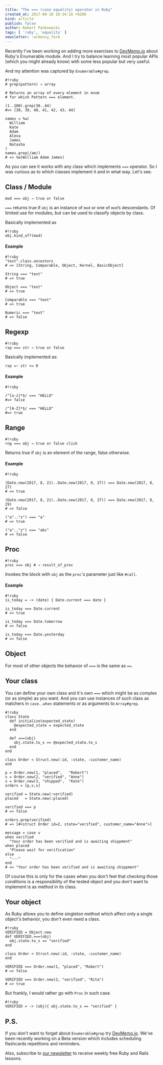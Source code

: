 ```yaml
---
title: "The === (case equality) operator in Ruby"
created_at: 2017-08-18 10:34:16 +0200
kind: article
publish: false
author: Robert Pankowecki
tags: [ 'ruby', 'equality' ]
newsletter: :arkency_form
---
```


Recently I've been working on adding more exercises to [DevMemo.io](https://devmemo.io) about Ruby's Enumerable module. And I try to balance learning most popular APIs (which you might already know) with some less popular but very useful.

And my attention was captured by `Enumerable#grep`.

<!-- more -->

```
#!ruby
# grep(pattern) → array

# Returns an array of every element in enum
# for which Pattern === element.

(1..100).grep(38..44)
#=> [38, 39, 40, 41, 42, 43, 44]

names = %w(
  William
  Kate
  Adam
  Alexa
  James
  Natasha
)
names.grep(/am/)
# => %w(William Adam James)
```

As you can see it works with any class which implements `===` operator. So I was curious as to which classes implement it and in what way. Let's see.

## Class / Module

```
mod === obj → true or false
```

`===` returns true if `obj` is an instance of `mod` or one of `mod`’s descendants. Of limited use for modules, but can be used to classify objects by class.

Basically implemented as

```
#!ruby
obj.kind_of?(mod)
```

#### Example

```
#!ruby
"text".class.ancestors
# => [String, Comparable, Object, Kernel, BasicObject]

String === "text"
# => true

Object === "text"
# => true

Comparable === "text"
# => true

Numeric === "text"
# => false
```

## Regexp

```
#!ruby
rxp === str → true or false
```

Basically implemented as:

```
rxp =~ str >= 0
```

#### Example

```
#!ruby

/^[a-z]*$/ === "HELLO"
#=> false

/^[A-Z]*$/ === "HELLO"
#=> true
```

## Range

```
#!ruby
rng === obj → true or false click
```

Returns true if `obj` is an element of the range, false otherwise.

#### Example

```
#!ruby

(Date.new(2017, 8, 21)..Date.new(2017, 8, 27)) === Date.new(2017, 8, 27)
# => true

(Date.new(2017, 8, 21)..Date.new(2017, 8, 27)) === Date.new(2017, 8, 29)
# => false

("a".."z") === "a"
# => true

("a".."z") === "abc"
# => false
```

## Proc

```
#!ruby
proc === obj # → result_of_proc
```

Invokes the block with `obj` as the `proc`'s parameter just like `#call`.

#### Example

```
#!ruby
is_today = -> (date) { Date.current === date }

is_today === Date.current
# => true

is_today === Date.tomorrow
# => false

is_today === Date.yesterday
# => false

```

## Object

For most of other objects the behavior of `===` is the same as `==`.

## Your class

You can define your own class and it's own `===` which might be as complex (or as simple) as you want. And you can use instances of such class as matchers in `case..when` statements or as arguments to `Array#grep`.

```
#!ruby
class State
  def initialize(expected_state)
    @expected_state = expected_state
  end

  def ===(obj)
    obj.state.to_s == @expected_state.to_s
  end
end

class Order < Struct.new(:id, :state, :customer_name)
end

p = Order.new(1, "placed",   "Robert")
v = Order.new(2, "verified", "Anne")
s = Order.new(3, "shipped",  "Kate")
orders = [p,v,s]

verified = State.new(:verified)
placed   = State.new(:placed)

verified === p
# => false

orders.grep(verified)
# => [#<struct Order id=2, state="verified", customer_name="Anne">]

message = case v
when verified
  "Your order has been verified and is awaiting shippment"
when placed
  "Please wait for verification"
else
  "---"
end
# => "Your order has been verified and is awaiting shippment"
```

Of course this is only for the cases when you don't feel that checking those conditions is a responsibility of the tested object and you don't want to implement is as method in its class.

## Your object

As Ruby allows you to define singleton method which affect only a single object's behavior, you don't even need a class.

```
#!ruby
VERIFIED = Object.new
def VERIFIED.===(obj)
  obj.state.to_s == "verified"
end

class Order < Struct.new(:id, :state, :customer_name)
end

VERIFIED === Order.new(1, "placed", "Robert")
# => false

VERIFIED === Order.new(2, "verified", "Rita")
# => true
```

But frankly, I would rather go with `Proc` in such case.

```
#!ruby
VERIFIED = -> (obj){ obj.state.to_s == "verified" }
```

## P.S.

If you don't want to forget about `Enumerable#grep` try [DevMemo.io](https://devmemo.io). We've been recently working on a Beta version which includes scheduling flashcards repetitions and reminders.

Also, subscribe to [our newsletter](http://arkency.com/newsletter) to receive weekly free Ruby and Rails lessons.